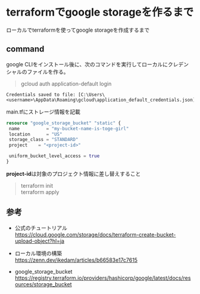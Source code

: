 # terraformでgoogle storageを作るまで

ローカルでterraformを使ってgoogle storageを作成するまで

## command

google CLIをインストール後に、次のコマンドを実行してローカルにクレデンシャルのファイルを作る。
> gcloud auth application-default login

```output
Credentials saved to file: [C:\Users\<username>\AppData\Roaming\gcloud\application_default_credentials.json] 
```

main.tfにストレージ情報を記載
```tf
resource "google_storage_bucket" "static" {
 name          = "my-bucket-name-is-toge-girl"
 location      = "US"
 storage_class = "STANDARD"
 project    = "<project-id>"

 uniform_bucket_level_access = true
}
```
**project-id**は対象のプロジェクト情報に差し替えすること

> terraform init  
> terraform apply

## 参考

- 公式のチュートリアル  
https://cloud.google.com/storage/docs/terraform-create-bucket-upload-object?hl=ja

- ローカル環境の構築  
https://zenn.dev/ikedam/articles/b66583e17c7615

- google_storage_bucket
https://registry.terraform.io/providers/hashicorp/google/latest/docs/resources/storage_bucket